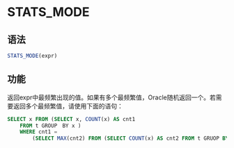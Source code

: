 # STATS_MODE
## 语法
```sql
STATS_MODE(expr)
```
## 功能
  返回expr中最频繁出现的值。如果有多个最频繁值，Oracle随机返回一个。若需要返回多个最频繁值，请使用下面的语句：
```sql
SELECT x FROM (SELECT x, COUNT(x) AS cnt1
    FROM t GROUP　BY x )
    WHERE cnt1 = 
        (SELECT MAX(cnt2) FROM (SELECT COUNT(x) AS cnt2 FROM t GRUOP BY x));
```

